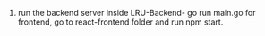 1. run the backend server inside LRU-Backend- go run main.go
   for frontend, go to react-frontend folder and run npm start.
